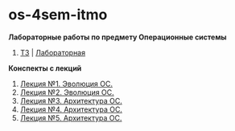 # os-4sem-itmo

**Лабораторные работы по предмету Операционные системы**

1. [ТЗ](labs/pdfs/OS_lab1.pdf) | [Лабораторная](labs/lab1)

**Конспекты с лекций**

1. [Лекция №1. Эволюция ОС.](lectures/lecture01.md)
2. [Лекция №2. Эволюция ОС.](lectures/lecture02.md)
3. [Лекция №3. Архитектура ОС.](lectures/lecture03.md)
4. [Лекция №4. Архитектура ОС.](lectures/lecture04.md)
5. [Лекция №5. Архитектура ОС.](lectures/lecture05.md)